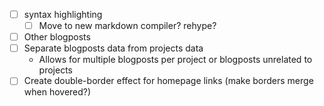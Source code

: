 - [ ] syntax highlighting
  - [ ] Move to new markdown compiler? rehype?
- [ ] Other blogposts
- [ ] Separate blogposts data from projects data
  - Allows for multiple blogposts per project or blogposts unrelated to projects
- [ ] Create double-border effect for homepage links (make borders merge when hovered?)
